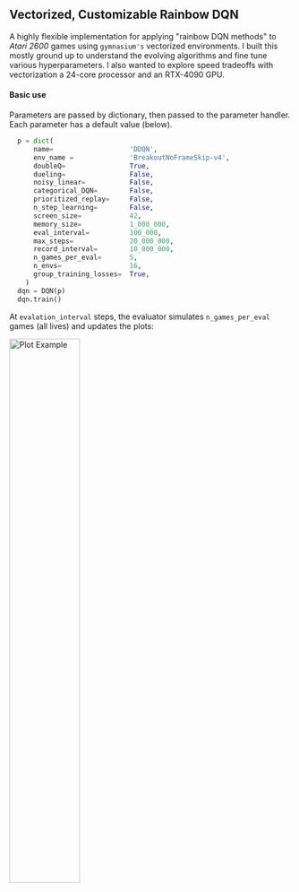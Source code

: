 ## Vectorized, Customizable Rainbow DQN
A highly flexible implementation for applying "rainbow DQN methods" to *Atari 2600* games using `gymnasium's` vectorized environments.  I built this mostly ground up to understand the evolving algorithms and fine tune various hyperparameters. I also wanted to explore speed tradeoffs with vectorization a 24-core processor and an RTX-4090 GPU.

#### Basic use
Parameters are passed by dictionary, then passed to the parameter handler. Each parameter has a default value (below). 
```python
  p = dict(
      name=                   'DDQN',
      env_name =              'BreakoutNoFrameSkip-v4',
      doubleQ=                True,
      dueling=                False,
      noisy_linear=           False,
      categorical_DQN=        False,
      prioritized_replay=     False,
      n_step_learning=        False,
      screen_size=            42,
      memory_size=            1_000_000,
      eval_interval=          100_000,
      max_steps=              20_000_000, 
      record_interval=        10_000_000, 
      n_games_per_eval=       5,
      n_envs=                 16,
      group_training_losses=  True,
    )
  dqn = DQN(p)
  dqn.train()
```

At `evalation_interval` steps, the evaluator simulates `n_games_per_eval` games (all lives) and updates the plots:
<div style="width: auto; height: calc(100% - 13px); overflow: hidden;">
  <img src="assets/plot_example.png" style="display: block; width: 50%; margin-bottom: -13px;" alt="Plot Example">
</div>

#### Logging
Parameters, checkpoints, videos, and evaluation histories are all saved to or updated in the `[log_dir]/[name]` directory, based on parameter settings.    

#### Memory
The replay buffer takes the most memory.  The main constraint is the replay buffer.  Memory use is `memory_size` $ \times ($`screen_size`$^2)  \times 5$.  The default setting of $1,000,000 \times 84 \times 84 \times 5 \sim 35$ GB.  We delete the memory buffer on exiting the training loop to avoid an out of memory crash if, e.g., multiple instances of `DQN` are opened in the notebook.

#### Vectorization
##### *Parallel environments*
The training loop uses `gymnasium`'s vectorzed environment structure. The original *DeepMind* algortith performs a policy update every 4 steps, on a batch of $32$ transitions taken from the replay buffer.  In a vectorized environment, we need to adjust:  If `n_envs` $=1$, we perform a policy update every 4 steps.  If `n_envs` $= 4$, we perform a policy update each step. However, if `n_envs` $= 8$, we perform two updates of $32$ each step and, similarly, if `n_envs`=16 we perform four batch updates of $32$ each step.  The effect of training multiple batches consecutively (i.e., out of turn) becomes irrelevant as a large memory buffer is filled.
##### *Option to grouping the backward passes for large `n_envs`*
If the `n_envs` parameter is $ \geq 4 $ and if the `group_training_losses == True`, the policy update will accumulate the loss over multiple forward passes and train on the average backward pass. For example, if `n_envs ==` 16, it will conduct $16 \div 4 = 4 $ forward passes, accumulate the losses, then conduct $1$ backward pass on $1/4$ of that accumulated loss tensor.

**Note:**
The `gymnasium` vectorized environments, as the `n_envs` increase, don't appear to produce significant speed increases.  Using Intel I9 (24 cores) and NVIDIA RTX 4090.  I tested up to 32 threads, but the speed increase was diminishing.  I was not running this on an isolated machine, so other processes were likely interfering.
- **Basic DQN**: 16 vectorized environments vs single environment: 20-22% faster.
- **Rainbow DQN**: 16 vectorized environments vs single environment: 25-29% faster.

#### Environment wrappers
I've created custom `gymnasium` wrappers that likely exist. I've also used a few `gymnasium`-compatible wrappers from the `stable_baselines3` library.

1. `five_stack`: stores each state / new state in a combined 5 frame stack observation, such that [:4] is the *state* and [1:] is the *next_state*.
2. `fire_on_life_loss`: the original **DeepMind** algorithim used a 5% epsilon for evaluation mode to avoid games getting stuck.  For example, games like `breakout` that require a `FIRE` command to restart after each life lost will pause indefinitely if we use a pure `argmax` policy that returns an action other than `FIRE`.  This wrapper, if used, automatically triggers a fire when a life is lost, allowing us to lower the epsilon closer to zero to rely solely on the policy's best actions.  In many games the difference won't matter.
3. `noop_reset` allows for a range of noop_steps upon a reset.
4. `set_seed`: to seed single or vectorized environments.  In my implementation the same seed is applied as the random and numpy seed (although vectorized seeds are increments of the given seed)

#### Screen size
The standard approach resizes the default color screen (210,160,3) to b&w (84,84).  But for certain "boxy" games (e.g., **Breakout**), (42,42) works as well, allowing a 75% reduction in memory. I haven't run exact like-for-like comparisons nor have I run tests using 42x42 frame size on a wide range of Atari games.  The modification from the *DeepMind* convolutional layer format is constructed by altering the kernel and stride on the first convolutional layer:
```python
    # Adjust the kernal and stride for conv layer 1 based on screen size
    assert (screen_size in [42, 84]), "Screen size must be 42 or 84"
    kernel1, stride1 = (8, 4) if screen_size == 84 else (4, 2)

    # Define convolutional layers
    conv1 = nn.Conv2d(in_channels=4,  out_channels=32, kernel_size=kernel1, stride=stride1)
    conv2 = nn.Conv2d(in_channels=32, out_channels=64, kernel_size=4, stride=2)
    conv3 = nn.Conv2d(in_channels=64, out_channels=64, kernel_size=3, stride=1)
```

#### Comparing results
To graph results from all runs in the log folder:
```python
from modules.utils import plot_multiple_results
plot_multiple_results([log_dir], names, col)
```

#### Video
Videos are periodically recorded by setting the `record_interval` parameters.  Set to `None` if no video needed.

#### To-dos / Future updates 
- **Tensorboard**: Move the monitoring of progress to a tensorboard to avoid the need to run experiments in Jupyter. 
- **Checkpoint playback or training resumption**: Policy checkpoints are currently saved, but no the environment or other training data.  So there is currrently no way to run a simulation from the checkpoint, nor is there a way to resume training from a checkpoint.

#### Set-up
Installing the correct dependencies was tricky because the `gymnasium` ecosystem continues to evolve.
```bash
conda env create -f environment.yml
```
 See the `gymnasium` docs at the [Farama Foundation]('https://gymnasium.farama.org/') for updates if this fails.  

<div style="font-size: 0.8em;">
<b>Note:</b> By installing this file, you will be agreeing to non-commercial use of the original Atari 2600 video library. 
</div>

#### Default options
You can edit the default parameters directly in the `default_parameters.py` file or pass them in when instantiating a `DQNAgent` object:
```python    
  SimpleNamespace(

    # Rainbow DQN Flags
    doubleQ=                   False,
    dueling=                   False,
    categorical_DQN=           False,
    noisy_linear=              False,
    prioritized_replay=        False,
    n_step_learning=           False,

    # Vectorization Parameters
    n_envs=                    8,
    group_training_losses=     False,

    # Environment Parameters
    asynchronous=             False,
    seed=                     0,
    env_name=                 "BreakoutNoFrameskip-v4",
    screen_size=              84,
    noop_min=                 10,
    noop_max=                 10,
    fire_on_life_loss=        False,

    # Device
    device=                   'cuda',

    # Model Parameters
    memory_size=              1_000_000,
    batch_size=               32,
    random_starts=            50_000,
    learning_rate=            0.0000625,
    gradient_clamping=        True,
    gamma=                    0.99,
    scale_around_zero=        False,
    fc1_out=                  512,

    # Experimental Parameters
    batch_norm=               False,
    layer_norm=               False,

    # Epsilon Parameters
    epsilon_start=            1.0,
    epsilon_final=            0.1,
    epsilon_decay_steps=      1_000_000,
    eval_epsilon=             0.05,

    # Interval Parameters
    policy_update_interval=   4,
    pbar_update_interval=     100,
    target_update_interval=   10_000,
    eval_interval=            50_000,
    n_games_per_eval=         10,
    checkpoint_interval=      2_500_000,
    record_interval=          None,

    # Exit Conditions
    max_steps=                20_000_000,
    exit_trailing_average=    10_000,
    exit_time_limit=          1200,  # Time in minutes

    # Rainbow Parameters
    # Categorical DQN Parameters
    atom_size=                51,
    Vmin=                     -10,
    Vmax=                     10,

    # Priority Replay Parameters
    alpha=                    0.6,
    beta_start=               0.4,
    beta_frames=              100_000,
    pr_epsilon=               1e-5,

    # N-step Learning Parameters
    n_steps=                  3,
    n_memory_size=            500,
    n_gamma=                  0.99,

    # Logging Parameters
    main_log_dir=            'logs',
    group_dir=               '[no group name]',
    video_dir=               'videos',
    name=                    '[no name]',
    note=                    '[no note]',
    overwrite_previous=      False,
    data_logging=            True,
    data_plotting=           False,
    trailing_avg_trail=      20,
)
  ```

#### Citations / acknolowledgements / licenses:
If you use ideas from this work, please cite these papers:
1. Mnih, V., Kavukcuoglu, K., Silver, D., Rusu, A. A., Veness, J., Bellemare, M. G., ... & Hassabis, D. (2013). *Playing Atari with Deep Reinforcement Learning*, [arXiv:1312.5602](https://arxiv.org/abs/1312.5602)  
2. Hessel, M., Modayil, J., Van Hasselt, H., Schaul, T., Ostrovski, G., Dabney, W., ... & Silver, D. (2017). *Rainbow: Combining Improvements in Deep Reinforcement Learning*,[arXiv:1710.02298](https://arxiv.org/abs/1710.02298). This paper integrates several key advancements in deep reinforcement learning, including:
<small>
- **Double Q-Learning** ([*Deep Reinforcement Learning with Double Q-learning*](https://arxiv.org/abs/1509.06461), Van Hasselt et al., 2015)   
  
- **Prioritized Experience Replay** ([*Prioritized Experience Replay*](https://arxiv.org/abs/1511.05952), Schaul et al., 2015)  
  
- **Dueling Network Architectures** ([*Dueling Network Architectures for Deep Reinforcement Learning*](https://arxiv.org/abs/1511.06581), Wang et al., 2015)  
  
- **Multi-step Learning** ([*Multi-step Reinforcement Learning: A Unifying Algorithm*](https://arxiv.org/abs/1703.01327), De Asis et al., 2017)  
  
- **Distributional RL** ([*A Distributional Perspective on Reinforcement Learning*](https://arxiv.org/abs/1707.06887), Bellemare et al., 2017)  
  
- **Noisy Nets** ([*Noisy Networks for Exploration*](https://arxiv.org/abs/1706.10295), Fortunato et al., 2017)  
</small>

For coding, understanding, and inspiration:
<small>
1. Wetlui's basic [DQN implementation](https://github.com/wetliu/dqn_pytorch) was a great starting point for this project. 
2. Curt Park's repository [rainbow-is-all-you-need](https://github.com/Curt-Park/rainbow-is-all-you-need) was helpful in understanding the underlying concepts of each of the rainbow methods.
</small>

Also, thanks to:
- [Farama Foundation](https://gymnasium.farama.org/) for producing, maintaining, `gymnasium` environments, documentation, and libraries.
- [stablebaselines3](https://github.com/DLR-RM/stable-baselines3) for maintaining the `stable-baselines3` libraries and wrappers available.
- *Atari 2600 ROMs*, under the [atari-roms](https://github.com/mattgrose/atari-roms) repository. See licensing.